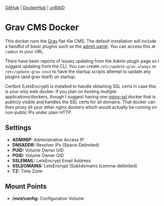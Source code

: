 [GitHub](https://github.com/nephatrine/docker-gravcms) |
[DockerHub](https://hub.docker.com/r/nephatrine/gravcms/) |
[unRAID](https://github.com/nephatrine/unraid-docker-templates)

# Grav CMS Docker

This docker runs the [Grav](https://getgrav.org/) flat-file CMS. The default installation will include a handful of basic plugins such as the [admin panel](https://github.com/getgrav/grav-plugin-admin/blob/develop/README.md). You can access this at `/admin` in your URL.

There have been reports of issues updating from the Admin plugin page so I suggest updating from the CLI. You can create `/etc/update-grav.always` or `/etc/update-grav.once` to have the startup scripts attempt to update any plugins (and grav itself) on startup.

Certbot (LetsEncrypt) is installed to handle obtaining SSL certs in case this is your only web docker. If you plan on hosting multiple applications/dockers, though I suggest having one [nginx-ssl](https://hub.docker.com/r/nephatrine/nginx-ssl/) docker that is publicly visible and handles the SSL certs for all domains. That docker can then proxy all your other nginx dockers which would actually be running on non-public IPs under plain HTTP.

## Settings

- **ADMINIP:** Administrative Access IP
- **DNSADDR:** Resolver IPs (Space-Delimited)
- **PUID:** Volume Owner UID
- **PGID:** Volume Owner GID
- **SSLEMAIL:** LetsEncrypt Email Address
- **SSLDOMAINS:** LetsEncrypt (Sub)domains (comma-delimited)
- **TZ:** Time Zone

## Mount Points

- **/mnt/config:** Configuration Volume